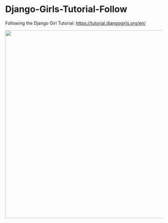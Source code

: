 # Django-Girls-Tutorial-Follow
Following the Django Girl Tutorial: https://tutorial.djangogirls.org/en/

<a href="https://asiddiqui94350.pythonanywhere.com/"><img src="https://asid.s3.us-east-1.amazonaws.com/screely-1607190215357.png?response-content-disposition=inline&X-Amz-Security-Token=IQoJb3JpZ2luX2VjEG8aCXVzLWVhc3QtMiJHMEUCIHw5HGcz%2BRRN99%2By13jJfaQkObd%2BAlX%2Fq4l8P%2Fz%2BdrjrAiEAjLT5vs8Azy%2FPXTA1KClProit5d2XJP1tz8XUSt1JKKEqlgMI%2BP%2F%2F%2F%2F%2F%2F%2F%2F%2F%2FARABGgwyNTYzMzkzNDc5ODgiDH396xtNOphSo9HelyrqAgnYDnxik59hrhwLff9jKsAFJA8%2FsbcmIAEUspSFrhWAgbBVHQC00fhMrKlzh5z%2FXUfL41iFmLG0z0FHsq9QGMHvNR8ajsaFfBoubz6bUnS1kOCowtEga2HDIyZSnkd2Kz5wkpTOdGepgXKxYwtFq5TKu%2Bx1f%2BVBsR%2BKuVHbfnub15AREuLdgDqg2zt9G2OTfRpC3RepmHc27z0fe0ikD2V06Hnth5Iz9NmPcWAD0i2sKC%2B3e0rO6Uf3yA%2Foq6KzbZcon9F4zffiAnOCizvWKZw82AbRB26YfxlcVLTte1Feyn9GaTK91ikRQ%2F8FlnuPf2SsNP6r5T4W%2Bm%2BxEL%2F0lJ%2BV2wYvYkz7%2BtpQI%2BORA%2BIcKEqh%2BeCatTNRb7nD4ETqXQoPCc%2BYIBmHYYYBGsqCtOhtgh0sW30RxhSvr%2BNpXYWX1TfQiz59ghrNk0rcVJLF3lsfe3M0U%2FyPdSKB1IW9rWzvXcUy5x8f2e12MPCYsP4FOrMCV9BdJuCWQpotNcriuduHPEXwudzWnkf0m0VZYl9eE98nixKvwM58skbHgk7HaKP9Q8onzYOS0%2BowXbAvRsB%2BdYC%2FjToJixL20zpSK%2BTSsshJjosACPKziVWnBdOc8Po3nC1ny2%2BwyrzsbuInUOibJP3VX6VTOyYXvxY2cEQqreJBBpTaCxeqdRoZfG%2FL9jGx0VKdQy16WmJtAJHR7QNMiSVRsU4loNOSS6fkUbtdmetIPo8LA2nwRsJOeqaaJMLKLfm%2FGU5kdeBBcTm6D6rbkGC%2BVY2L4AAt9NPwpTV4TlCAPDHraZ90CW%2BaNzCpzsakxUMvavBSh3NbJPjrM1qCCQlAmajRDT%2FfTl4DEt73VfnAYbQW4UD8HEsGCL6%2F%2FTBFVL1ZxhERTjp9TqtngHFY222sEg%3D%3D&X-Amz-Algorithm=AWS4-HMAC-SHA256&X-Amz-Date=20201205T224203Z&X-Amz-SignedHeaders=host&X-Amz-Expires=300&X-Amz-Credential=ASIATXLYEBIKI4JFM7UQ%2F20201205%2Fus-east-1%2Fs3%2Faws4_request&X-Amz-Signature=d4c678cfc76f920a20547c32d08ffaa23860dc672a4ca393d507632269d698e5" width="600">
